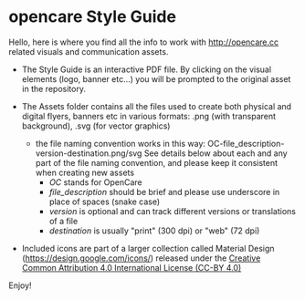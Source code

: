 # opencare Style Guide
Hello, here is where you find all the info to work with http://opencare.cc related visuals and communication assets.

- The Style Guide is an interactive PDF file. By clicking on the visual elements (logo, banner etc...) you will be prompted to the original asset in the repository.

- The Assets folder contains all the files used to create both physical and digital flyers, banners etc in various formats: .png (with transparent background), .svg (for vector graphics)
  - the file naming convention works in this way: OC-file_description-version-destination.png/svg See details below about each and any part of the file naming convention, and please keep it consistent when creating new assets
    - *OC* stands for OpenCare
    - *file_description* should be brief and please use underscore in place of spaces (snake case)
    - *version* is optional and can track different versions or translations of a file
    - *destination* is usually "print" (300 dpi) or "web" (72 dpi)

- Included icons are part of a larger collection called Material Design (https://design.google.com/icons/) released under the [Creative Common Attribution 4.0 International License (CC-BY 4.0)](http://creativecommons.org/licenses/by/4.0/)


Enjoy!
